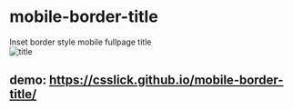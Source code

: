 # mobile-border-title
Inset border style mobile fullpage title   
![title](https://user-images.githubusercontent.com/24298382/138104679-5d2653cc-72ac-469a-9aa1-86c0a50affaf.png)

## demo: https://csslick.github.io/mobile-border-title/
